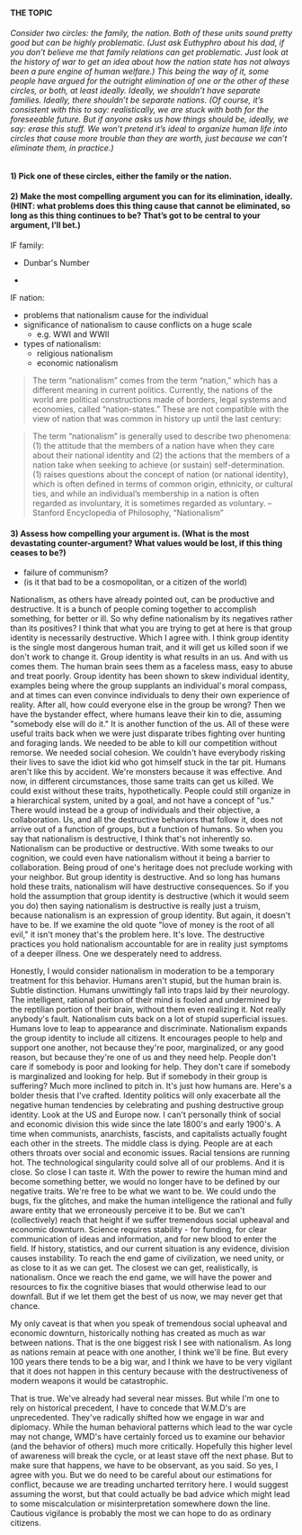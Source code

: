 #### THE TOPIC

###### Consider two circles: the family, the nation. Both of these units sound pretty good but can be highly problematic. (Just ask Euthyphro about his dad, if you don’t believe me that family relations can get problematic. Just look at the history of war to get an idea about how the nation state has not always been a pure engine of human welfare.) This being the way of it, some people have argued for the outright elimination of one or the other of these circles, or both, at least ideally. Ideally, we shouldn’t have separate families. Ideally, there shouldn’t be separate nations. (Of course, it’s consistent with this to say: realistically, we are stuck with both for the foreseeable future. But if anyone asks us how things should be, ideally, we say: erase this stuff. We won’t pretend it’s ideal to organize human life into circles that cause more trouble than they are worth, just because we can’t eliminate them, in practice.)

#### 1) Pick one of these circles, either the family or the nation.

#### 2) Make the most compelling argument you can for its elimination, ideally. (HINT: what problems does this thing cause that cannot be eliminated, so long as this thing continues to be? That’s got to be central to your argument, I’ll bet.)

IF family:
+ Dunbar's Number
-

IF nation:
- problems that nationalism cause for the individual
- significance of nationalism to cause conflicts on a huge scale
  - e.g. WWI and WWII
- types of nationalism:
  - religious nationalism
  - economic nationalism

>The term “nationalism” comes from the term “nation,” which has a different meaning in current politics. Currently, the nations of the world are political constructions made of borders, legal systems and economies, called “nation-states.” These are not compatible with the view of nation that was common in history up until the last century:

>The term “nationalism” is generally used to describe two phenomena: (1) the attitude that the members of a nation have when they care about their national identity and (2) the actions that the members of a nation take when seeking to achieve (or sustain) self-determination. (1) raises questions about the concept of nation (or national identity), which is often defined in terms of common origin, ethnicity, or cultural ties, and while an individual’s membership in a nation is often regarded as involuntary, it is sometimes regarded as voluntary. – Stanford Encyclopedia of Philosophy, “Nationalism”

#### 3) Assess how compelling your argument is. (What is the most devastating counter-argument? What values would be lost, if this thing ceases to be?)
- failure of communism?
- (is it that bad to be a cosmopolitan, or a citizen of the world)


Nationalism, as others have already pointed out, can be productive and destructive. It is a bunch of people coming together to accomplish something, for better or ill. So why define nationalism by its negatives rather than its positives?
I think that what you are trying to get at here is that group identity is necessarily destructive. Which I agree with. I think group identity is the single most dangerous human trait, and it will get us killed soon if we don't work to change it.
Group identity is what results in an us. And with us comes them. The human brain sees them as a faceless mass, easy to abuse and treat poorly. Group identity has been shown to skew individual identity, examples being where the group supplants an individual's moral compass, and at times can even convince individuals to deny their own experience of reality. After all, how could everyone else in the group be wrong? Then we have the bystander effect, where humans leave their kin to die, assuming "somebody else will do it." It is another function of the us.
All of these were useful traits back when we were just disparate tribes fighting over hunting and foraging lands. We needed to be able to kill our competition without remorse. We needed social cohesion. We couldn't have everybody risking their lives to save the idiot kid who got himself stuck in the tar pit.
Humans aren't like this by accident. We're monsters because it was effective. And now, in different circumstances, those same traits can get us killed.
We could exist without these traits, hypothetically. People could still organize in a hierarchical system, united by a goal, and not have a concept of "us." There would instead be a group of individuals and their objective, a collaboration. Us, and all the destructive behaviors that follow it, does not arrive out of a function of groups, but a function of humans.
So when you say that nationalism is destructive, I think that's not inherently so. Nationalism can be productive or destructive. With some tweaks to our cognition, we could even have nationalism without it being a barrier to collaboration. Being proud of one's heritage does not preclude working with your neighbor.
But group identity is destructive. And so long has humans hold these traits, nationalism will have destructive consequences. So if you hold the assumption that group identity is destructive (which it would seem you do) then saying nationalism is destructive is really just a truism, because nationalism is an expression of group identity. But again, it doesn't have to be. If we examine the old quote "love of money is the root of all evil," it isn't money that's the problem here. It's love. The destructive practices you hold nationalism accountable for are in reality just symptoms of a deeper illness. One we desperately need to address.

Honestly, I would consider nationalism in moderation to be a temporary treatment for this behavior. Humans aren't stupid, but the human brain is. Subtle distinction. Humans unwittingly fall into traps laid by their neurology. The intelligent, rational portion of their mind is fooled and undermined by the reptilian portion of their brain, without them even realizing it. Not really anybody's fault.
Nationalism cuts back on a lot of stupid superficial issues. Humans love to leap to appearance and discriminate. Nationalism expands the group identity to include all citizens. It encourages people to help and support one another, not because they're poor, marginalized, or any good reason, but because they're one of us and they need help. People don't care if somebody is poor and looking for help. They don't care if somebody is marginalized and looking for help. But if somebody in their group is suffering? Much more inclined to pitch in. It's just how humans are.
Here's a bolder thesis that I've crafted.
Identity politics will only exacerbate all the negative human tendencies by celebrating and pushing destructive group identity. Look at the US and Europe now. I can't personally think of social and economic division this wide since the late 1800's and early 1900's. A time when communists, anarchists, fascists, and capitalists actually fought each other in the streets. The middle class is dying. People are at each others throats over social and economic issues. Racial tensions are running hot.
The technological singularity could solve all of our problems. And it is close. So close I can taste it.
With the power to rewire the human mind and become something better, we would no longer have to be defined by our negative traits. We're free to be what we want to be. We could undo the bugs, fix the glitches, and make the human intelligence the rational and fully aware entity that we erroneously perceive it to be. But we can't (collectively) reach that height if we suffer tremendous social upheaval and economic downturn. Science requires stability - for funding, for clear communication of ideas and information, and for new blood to enter the field.
If history, statistics, and our current situation is any evidence, division causes instability. To reach the end game of civilization, we need unity, or as close to it as we can get. The closest we can get, realistically, is nationalism. Once we reach the end game, we will have the power and resources to fix the cognitive biases that would otherwise lead to our downfall. But if we let them get the best of us now, we may never get that chance.

My only caveat is that when you speak of tremendous social upheaval and economic downturn, historically nothing has created as much as war between nations. That is the one biggest risk I see with nationalism. As long as nations remain at peace with one another, I think we'll be fine. But every 100 years there tends to be a big war, and I think we have to be very vigilant that it does not happen in this century because with the destructiveness of modern weapons it would be catastrophic.

That is true. We've already had several near misses. But while I'm one to rely on historical precedent, I have to concede that W.M.D's are unprecedented. They've radically shifted how we engage in war and diplomacy. While the human behavioral patterns which lead to the war cycle may not change, WMD's have certainly forced us to examine our behavior (and the behavior of others) much more critically. Hopefully this higher level of awareness will break the cycle, or at least stave off the next phase. But to make sure that happens, we have to be observant, as you said.
So yes, I agree with you. But we do need to be careful about our estimations for conflict, because we are treading uncharted territory here. I would suggest assuming the worst, but that could actually be bad advice which might lead to some miscalculation or misinterpretation somewhere down the line. Cautious vigilance is probably the most we can hope to do as ordinary citizens.
